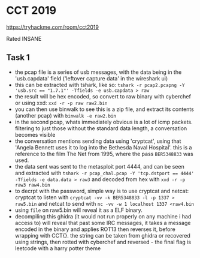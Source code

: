# CCT 2019

https://tryhackme.com/room/cct2019

Rated INSANE

## Task 1

- the pcap file is a series of usb messages, with the data being in the 'usb.capdata' field ('leftover capture data' in the wireshark ui)
- this can be extracted with tshark, like so: `tshark -r pcap2.pcapng -Y 'usb.src == "1.7.1"' -Tfields -e usb.capdata > raw`
- the result will be hex encoded, so convert to raw binary with cyberchef or using xxd: `xxd -r -p raw raw2.bin`
- you can then use binwalk to see this is a zip file, and extract its contents (another pcap) with `binwalk -e raw2.bin`
- in the second pcap, whats immediately obvious is a lot of icmp packets. filtering to just those without the standard data length, a conversation becomes visible
- the conversation mentions sending data using 'cryptcat', using that 'Angela Bennett uses it to log into the Bethesda Naval Hospital'. this is a reference to the film The Net from 1995, where the pass `BER5348833` was used.
- the data sent was sent to the metasploit port 4444, and can be seen and extracted with `tshark -r pcap_chal.pcap -Y 'tcp.dstport == 4444' -Tfields -e data.data > raw3` and decoded from hex with `xxd -r -p raw3 raw4.bin`
- to decrpt with the password, simple way is to use cryptcat and netcat: cryptcat to listen with `cryptcat -vv -k BER5348833 -l -p 1337 > raw5.bin` and netcat to send with `nc -vv -w 1 localhost 1337 <raw4.bin`
- using `file` on raw5.bin will reveal it as a ELF binary.
- decompiling this ghidra (it would not run properly on any machine i had access to) will reveal that past some IRC messages, it takes a message encoded in the binary and applies ROT13 then reverses it, before wrapping with CCT{}. the string can be taken from ghidra or recovered using strings, then rotted with cyberchef and reversed - the final flag is leetcode with a harry potter theme
